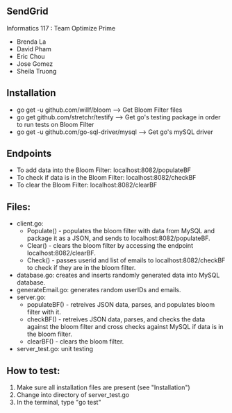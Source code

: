 SendGrid
-------------

Informatics 117 : Team Optimize Prime

- Brenda La
- David Pham
- Eric Chou
- Jose Gomez
- Sheila Truong

## Installation
- go get -u github.com/willf/bloom --> Get Bloom Filter files
- go get github.com/stretchr/testify --> Get go's testing package in order to run tests on Bloom Filter
- go get -u github.com/go-sql-driver/mysql --> Get go's mySQL driver

## Endpoints

- To add data into the Bloom Filter: localhost:8082/populateBF
- To check if data is in the Bloom Filter: localhost:8082/checkBF
- To clear the Bloom Filter: localhost:8082/clearBF

## Files:

- client.go: 
  - Populate() - populates the bloom filter with data from MySQL and package it as a JSON, and sends to localhost:8082/populateBF.
  - Clear() - clears the bloom filter by accessing the endpoint localhost:8082/clearBF.
  - Check() - passes userid and list of emails to localhost:8082/checkBF to check if they are in the bloom filter. 
- database.go: creates and inserts randomly generated data into MySQL database. 
- generateEmail.go: generates random userIDs and emails.
- server.go: 
  - populateBF() - retreives JSON data, parses, and populates bloom filter with it.
  - checkBF() - retreives JSON data, parses, and checks the data against the bloom filter and cross checks against MySQL if data is in the bloom filter. 
  - clearBF() - clears the bloom filter. 
- server_test.go: unit testing


## How to test:

  1. Make sure all installation files are present (see "Installation")
  2. Change into directory of server_test.go
  3. In the terminal, type "go test"

